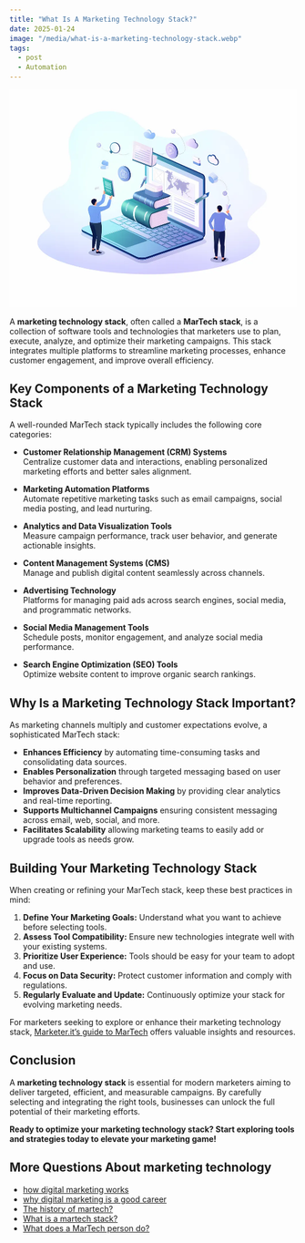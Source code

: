 ```yaml
---
title: "What Is A Marketing Technology Stack?"
date: 2025-01-24
image: "/media/what-is-a-marketing-technology-stack.webp"
tags:
  - post
  - Automation
---
```


![What Is A Marketing Technology Stack?](/media/what-is-a-marketing-technology-stack.webp)

A **marketing technology stack**, often called a **MarTech stack**, is a collection of software tools and technologies that marketers use to plan, execute, analyze, and optimize their marketing campaigns. This stack integrates multiple platforms to streamline marketing processes, enhance customer engagement, and improve overall efficiency.

## Key Components of a Marketing Technology Stack

A well-rounded MarTech stack typically includes the following core categories:

- **Customer Relationship Management (CRM) Systems**  
  Centralize customer data and interactions, enabling personalized marketing efforts and better sales alignment.

- **Marketing Automation Platforms**  
  Automate repetitive marketing tasks such as email campaigns, social media posting, and lead nurturing.

- **Analytics and Data Visualization Tools**  
  Measure campaign performance, track user behavior, and generate actionable insights.

- **Content Management Systems (CMS)**  
  Manage and publish digital content seamlessly across channels.

- **Advertising Technology**  
  Platforms for managing paid ads across search engines, social media, and programmatic networks.

- **Social Media Management Tools**  
  Schedule posts, monitor engagement, and analyze social media performance.

- **Search Engine Optimization (SEO) Tools**  
  Optimize website content to improve organic search rankings.

## Why Is a Marketing Technology Stack Important?

As marketing channels multiply and customer expectations evolve, a sophisticated MarTech stack:

- **Enhances Efficiency** by automating time-consuming tasks and consolidating data sources.
- **Enables Personalization** through targeted messaging based on user behavior and preferences.
- **Improves Data-Driven Decision Making** by providing clear analytics and real-time reporting.
- **Supports Multichannel Campaigns** ensuring consistent messaging across email, web, social, and more.
- **Facilitates Scalability** allowing marketing teams to easily add or upgrade tools as needs grow.

## Building Your Marketing Technology Stack

When creating or refining your MarTech stack, keep these best practices in mind:

1. **Define Your Marketing Goals:** Understand what you want to achieve before selecting tools.
2. **Assess Tool Compatibility:** Ensure new technologies integrate well with your existing systems.
3. **Prioritize User Experience:** Tools should be easy for your team to adopt and use.
4. **Focus on Data Security:** Protect customer information and comply with regulations.
5. **Regularly Evaluate and Update:** Continuously optimize your stack for evolving marketing needs.

For marketers seeking to explore or enhance their marketing technology stack, [Marketer.it’s guide to MarTech](https://marketer.it.com/posts/martech) offers valuable insights and resources.

## Conclusion

A **marketing technology stack** is essential for modern marketers aiming to deliver targeted, efficient, and measurable campaigns. By carefully selecting and integrating the right tools, businesses can unlock the full potential of their marketing efforts. 

**Ready to optimize your marketing technology stack? Start exploring tools and strategies today to elevate your marketing game!**

## More Questions About marketing technology

- [how digital marketing works](/posts/how-digital-marketing-works)
- [why digital marketing is a good career](/posts/why-digital-marketing-is-a-good-career)
- [The history of martech?](/posts/the-history-of-martech)
- [What is a martech stack?](/posts/what-is-a-martech-stack)
- [What does a MarTech person do?](/posts/what-does-a-martech-person-do)
